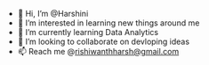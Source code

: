 - 👋 Hi, I’m @Harshini
- 👀 I’m interested in learning new things around me
- 🌱 I’m currently learning Data Analytics
- 💞️ I’m looking to collaborate on devloping ideas
- 📫 Reach me @rishiwanthharsh@gmail.com
  

<!---
Harshini-devops/Harshini-devops is a ✨ special ✨ repository because its `README.md` (this file) appears on your GitHub profile.
You can click the Preview link to take a look at your changes.
--->
